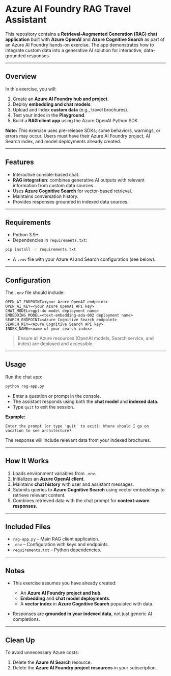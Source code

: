 # Azure AI Foundry RAG Travel Assistant

This repository contains a **Retrieval-Augmented Generation (RAG) chat application** built with **Azure OpenAI** and **Azure Cognitive Search** as part of an Azure AI Foundry hands-on exercise. The app demonstrates how to integrate custom data into a generative AI solution for interactive, data-grounded responses.

---

## Overview

In this exercise, you will:

1. Create an **Azure AI Foundry hub and project**.
2. Deploy **embedding and chat models**.
3. Upload and index **custom data** (e.g., travel brochures).
4. Test your index in the **Playground**.
5. Build a **RAG client app** using the Azure OpenAI Python SDK.

**Note:** This exercise uses pre-release SDKs; some behaviors, warnings, or errors may occur. Users must have their Azure AI Foundry project, AI Search index, and model deployments already created.

---

## Features

* Interactive console-based chat.
* **RAG integration**: combines generative AI outputs with relevant information from custom data sources.
* Uses **Azure Cognitive Search** for vector-based retrieval.
* Maintains conversation history.
* Provides responses grounded in indexed data sources.

---

## Requirements

* Python 3.9+
* Dependencies in `requirements.txt`:

```bash
pip install -r requirements.txt
```

* A `.env` file with your Azure AI and Search configuration (see below).

---

## Configuration

The `.env` file should include:

```dotenv
OPEN_AI_ENDPOINT=<your Azure OpenAI endpoint>
OPEN_AI_KEY=<your Azure OpenAI API key>
CHAT_MODEL=<gpt-4o model deployment name>
EMBEDDING_MODEL=<text-embedding-ada-002 deployment name>
SEARCH_ENDPOINT=<Azure Cognitive Search endpoint>
SEARCH_KEY=<Azure Cognitive Search API key>
INDEX_NAME=<name of your search index>
```

> Ensure all Azure resources (OpenAI models, Search service, and index) are deployed and accessible.

---

## Usage

Run the chat app:

```bash
python rag-app.py
```

* Enter a question or prompt in the console.
* The assistant responds using both the **chat model** and **indexed data**.
* Type `quit` to exit the session.

**Example:**

```
Enter the prompt (or type 'quit' to exit): Where should I go on vacation to see architecture?
```

The response will include relevant data from your indexed brochures.

---

## How It Works

1. Loads environment variables from `.env`.
2. Initializes an **Azure OpenAI client**.
3. Maintains **chat history** with user and assistant messages.
4. Submits queries to **Azure Cognitive Search** using vector embeddings to retrieve relevant content.
5. Combines retrieved data with the chat prompt for **context-aware responses**.

---

## Included Files

* `rag-app.py` – Main RAG client application.
* `.env` – Configuration with keys and endpoints.
* `requirements.txt` – Python dependencies.

---

## Notes

* This exercise assumes you have already created:

  * An **Azure AI Foundry project and hub**.
  * **Embedding** and **chat model deployments**.
  * A **vector index** in **Azure Cognitive Search** populated with data.
* Responses are **grounded in your indexed data**, not just generic AI completions.

---

## Clean Up

To avoid unnecessary Azure costs:

1. Delete the **Azure AI Search** resource.
2. Delete the **Azure AI Foundry project resources** in your subscription.
